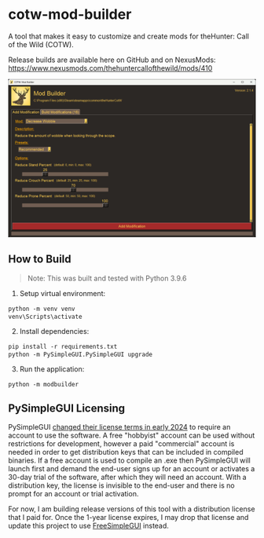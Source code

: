 # cotw-mod-builder

A tool that makes it easy to customize and create mods for theHunter: Call of the Wild (COTW).

Release builds are available here on GitHub and on NexusMods: https://www.nexusmods.com/thehuntercallofthewild/mods/410

![Screenshot](screenshot.png)

## How to Build
> Note: This was built and tested with Python 3.9.6

1. Setup virtual environment:
```
python -m venv venv
venv\Scripts\activate
```
2. Install dependencies:
```shell
pip install -r requirements.txt
python -m PySimpleGUI.PySimpleGUI upgrade
```
3. Run the application:
```shell
python -m modbuilder
```

## PySimpleGUI Licensing

PySimpleGUI [changed their license terms in early 2024](https://docs.pysimplegui.com/en/latest/documentation/installing_licensing/license_keys/) to require an account to use the software. A free "hobbyist" account can be used without restrictions for development, however a paid "commercial" account is needed in order to get distribution keys that can be included in compiled binaries. If a free account is used to compile an .exe then PySimpleGUI will launch first and demand the end-user signs up for an account or activates a 30-day trial of the software, after which they will need an account. With a distribution key, the license is invisible to the end-user and there is no prompt for an account or trial activation.

For now, I am building release versions of this tool with a distribution license that I paid for. Once the 1-year license expires, I may drop that license and update this project to use [FreeSimpleGUI](https://github.com/spyoungtech/FreeSimpleGUI) instead.
